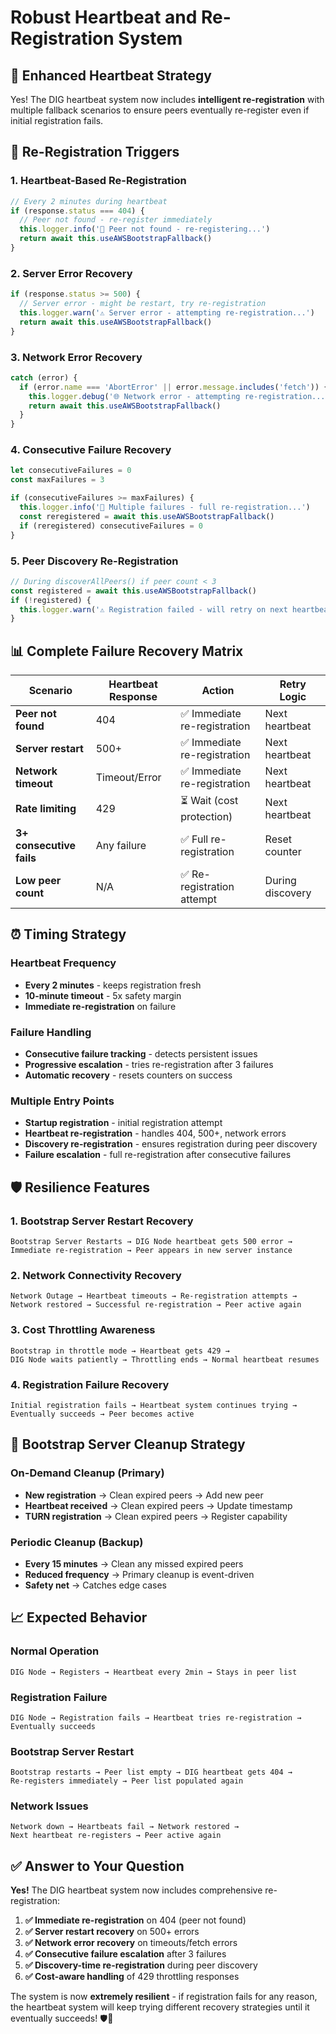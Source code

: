# Robust Heartbeat and Re-Registration System

## 🎯 **Enhanced Heartbeat Strategy**

Yes! The DIG heartbeat system now includes **intelligent re-registration** with multiple fallback scenarios to ensure peers eventually re-register even if initial registration fails.

## 🔄 **Re-Registration Triggers**

### **1. Heartbeat-Based Re-Registration**
```typescript
// Every 2 minutes during heartbeat
if (response.status === 404) {
  // Peer not found - re-register immediately
  this.logger.info('🔄 Peer not found - re-registering...')
  return await this.useAWSBootstrapFallback()
}
```

### **2. Server Error Recovery**
```typescript
if (response.status >= 500) {
  // Server error - might be restart, try re-registration
  this.logger.warn('⚠️ Server error - attempting re-registration...')
  return await this.useAWSBootstrapFallback()
}
```

### **3. Network Error Recovery**
```typescript
catch (error) {
  if (error.name === 'AbortError' || error.message.includes('fetch')) {
    this.logger.debug('🌐 Network error - attempting re-registration...')
    return await this.useAWSBootstrapFallback()
  }
}
```

### **4. Consecutive Failure Recovery**
```typescript
let consecutiveFailures = 0
const maxFailures = 3

if (consecutiveFailures >= maxFailures) {
  this.logger.info('🔄 Multiple failures - full re-registration...')
  const reregistered = await this.useAWSBootstrapFallback()
  if (reregistered) consecutiveFailures = 0
}
```

### **5. Peer Discovery Re-Registration**
```typescript
// During discoverAllPeers() if peer count < 3
const registered = await this.useAWSBootstrapFallback()
if (!registered) {
  this.logger.warn('⚠️ Registration failed - will retry on next heartbeat')
}
```

## 📊 **Complete Failure Recovery Matrix**

| Scenario | Heartbeat Response | Action | Retry Logic |
|----------|-------------------|--------|-------------|
| **Peer not found** | 404 | ✅ Immediate re-registration | Next heartbeat |
| **Server restart** | 500+ | ✅ Immediate re-registration | Next heartbeat |
| **Network timeout** | Timeout/Error | ✅ Immediate re-registration | Next heartbeat |
| **Rate limiting** | 429 | ⏳ Wait (cost protection) | Next heartbeat |
| **3+ consecutive fails** | Any failure | ✅ Full re-registration | Reset counter |
| **Low peer count** | N/A | ✅ Re-registration attempt | During discovery |

## ⏰ **Timing Strategy**

### **Heartbeat Frequency**
- **Every 2 minutes** - keeps registration fresh
- **10-minute timeout** - 5x safety margin
- **Immediate re-registration** on failure

### **Failure Handling**
- **Consecutive failure tracking** - detects persistent issues
- **Progressive escalation** - tries re-registration after 3 failures
- **Automatic recovery** - resets counters on success

### **Multiple Entry Points**
- **Startup registration** - initial registration attempt
- **Heartbeat re-registration** - handles 404, 500+, network errors
- **Discovery re-registration** - ensures registration during peer discovery
- **Failure escalation** - full re-registration after consecutive failures

## 🛡️ **Resilience Features**

### **1. Bootstrap Server Restart Recovery**
```
Bootstrap Server Restarts → DIG Node heartbeat gets 500 error → 
Immediate re-registration → Peer appears in new server instance
```

### **2. Network Connectivity Recovery**
```
Network Outage → Heartbeat timeouts → Re-registration attempts → 
Network restored → Successful re-registration → Peer active again
```

### **3. Cost Throttling Awareness**
```
Bootstrap in throttle mode → Heartbeat gets 429 → 
DIG Node waits patiently → Throttling ends → Normal heartbeat resumes
```

### **4. Registration Failure Recovery**
```
Initial registration fails → Heartbeat system continues trying → 
Eventually succeeds → Peer becomes active
```

## 🔄 **Bootstrap Server Cleanup Strategy**

### **On-Demand Cleanup (Primary)**
- **New registration** → Clean expired peers → Add new peer
- **Heartbeat received** → Clean expired peers → Update timestamp
- **TURN registration** → Clean expired peers → Register capability

### **Periodic Cleanup (Backup)**
- **Every 15 minutes** → Clean any missed expired peers
- **Reduced frequency** → Primary cleanup is event-driven
- **Safety net** → Catches edge cases

## 📈 **Expected Behavior**

### **Normal Operation**
```
DIG Node → Registers → Heartbeat every 2min → Stays in peer list
```

### **Registration Failure**
```
DIG Node → Registration fails → Heartbeat tries re-registration → Eventually succeeds
```

### **Bootstrap Server Restart**
```
Bootstrap restarts → Peer list empty → DIG heartbeat gets 404 → 
Re-registers immediately → Peer list populated again
```

### **Network Issues**
```
Network down → Heartbeats fail → Network restored → 
Next heartbeat re-registers → Peer active again
```

## ✅ **Answer to Your Question**

**Yes!** The DIG heartbeat system now includes comprehensive re-registration:

1. **✅ Immediate re-registration** on 404 (peer not found)
2. **✅ Server restart recovery** on 500+ errors  
3. **✅ Network error recovery** on timeouts/fetch errors
4. **✅ Consecutive failure escalation** after 3 failures
5. **✅ Discovery-time re-registration** during peer discovery
6. **✅ Cost-aware handling** of 429 throttling responses

The system is now **extremely resilient** - if registration fails for any reason, the heartbeat system will keep trying different recovery strategies until it eventually succeeds! 🛡️🔄

